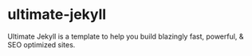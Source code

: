 # ultimate-jekyll
Ultimate Jekyll is a template to help you build blazingly fast, powerful, &amp; SEO optimized sites.
